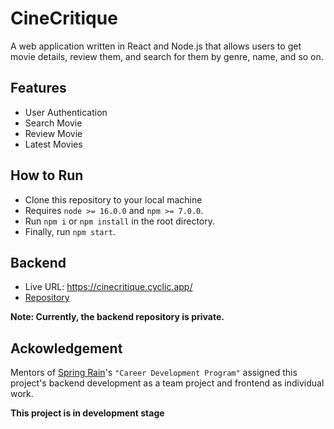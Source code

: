 # CineCritique

A web application written in React and Node.js that allows users to get movie details, review them, and search for them by genre, name, and so on.

## Features

- User Authentication
- Search Movie
- Review Movie
- Latest Movies

## How to Run

- Clone this repository to your local machine
- Requires `node >= 16.0.0` and `npm >= 7.0.0`.
- Run `npm i` or `npm install` in the root directory.
- Finally, run `npm start`.

## Backend

- Live URL: https://cinecritique.cyclic.app/
- [Repository](https://github.com/shuhailshuvo/CineCritique)

**Note: Currently, the backend repository is private.**

## Ackowledgement

Mentors of [Spring Rain](https://springrain.io/)'s `"Career Development Program"` assigned this project's backend development as a team project and frontend as individual work.

**This project is in development stage**
